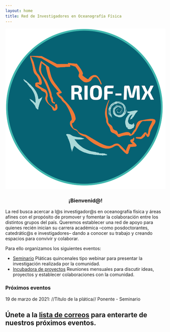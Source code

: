 ```yaml
---
layout: home
title: Red de Investigadores en Oceanografía Física
---
```


<p align="center">
  <img src="assets/img/Riof_smaller.png" />
</p>

<H3 align="center">
¡Bienvenid@! 
</H3>

La red busca acercar a l@s investigador@s en oceanografía física y áreas afines con el propósito de promover y 
fomentar la colaboración entre los distintos grupos del país. Queremos establecer una red de apoyo para 
quienes recién inician su carrera académica –como posdoctorantes, catedrátic@s e investigadores– 
dando a conocer su trabajo y creando espacios para convivir y colaborar.

Para ello organizamos los siguientes eventos:
* [Seminario](https://anakarinarm.github.io/RIOF/seminario/) Pláticas quincenales tipo webinar para presentar la investigación realizada por la comunidad.
* [Incubadora de proyectos](https://anakarinarm.github.io/RIOF/incubadora/) Reuniones mensuales para discutir ideas, proyectos y establecer colaboraciones con la comunidad.

### Próximos eventos

19 de marzo de 2021: //Título de la plática// Ponente - Seminario 

## Únete a la [lista de correos](https://docs.google.com/forms/d/e/1FAIpQLScI5Ombv1c9GWSFtnmA9Kex8h19H0J4XMBtn1KwDtL-JKibKg/viewform?usp=sf_link) para enterarte de nuestros próximos eventos. 




